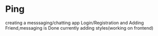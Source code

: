 # Ping
creating a messsaging/chatting app
Login/Registration and Adding Friend,messaging is Done currently adding styles(working on frontend)
